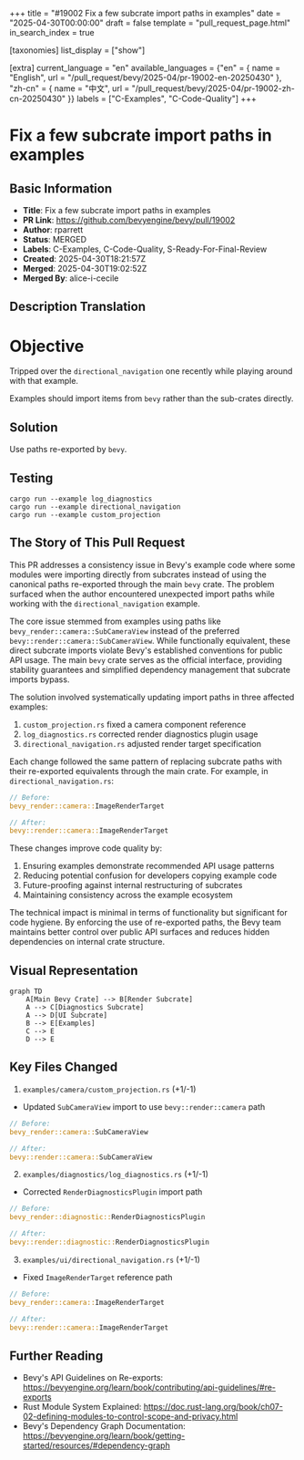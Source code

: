 +++
title = "#19002 Fix a few subcrate import paths in examples"
date = "2025-04-30T00:00:00"
draft = false
template = "pull_request_page.html"
in_search_index = true

[taxonomies]
list_display = ["show"]

[extra]
current_language = "en"
available_languages = {"en" = { name = "English", url = "/pull_request/bevy/2025-04/pr-19002-en-20250430" }, "zh-cn" = { name = "中文", url = "/pull_request/bevy/2025-04/pr-19002-zh-cn-20250430" }}
labels = ["C-Examples", "C-Code-Quality"]
+++

# Fix a few subcrate import paths in examples

## Basic Information
- **Title**: Fix a few subcrate import paths in examples
- **PR Link**: https://github.com/bevyengine/bevy/pull/19002
- **Author**: rparrett
- **Status**: MERGED
- **Labels**: C-Examples, C-Code-Quality, S-Ready-For-Final-Review
- **Created**: 2025-04-30T18:21:57Z
- **Merged**: 2025-04-30T19:02:52Z
- **Merged By**: alice-i-cecile

## Description Translation
# Objective

Tripped over the `directional_navigation` one recently while playing around with that example.

Examples should import items from `bevy` rather than the sub-crates directly.

## Solution

Use paths re-exported by `bevy`.

## Testing

```
cargo run --example log_diagnostics
cargo run --example directional_navigation
cargo run --example custom_projection
```

## The Story of This Pull Request

This PR addresses a consistency issue in Bevy's example code where some modules were importing directly from subcrates instead of using the canonical paths re-exported through the main `bevy` crate. The problem surfaced when the author encountered unexpected import paths while working with the `directional_navigation` example.

The core issue stemmed from examples using paths like `bevy_render::camera::SubCameraView` instead of the preferred `bevy::render::camera::SubCameraView`. While functionally equivalent, these direct subcrate imports violate Bevy's established conventions for public API usage. The main `bevy` crate serves as the official interface, providing stability guarantees and simplified dependency management that subcrate imports bypass.

The solution involved systematically updating import paths in three affected examples:
1. `custom_projection.rs` fixed a camera component reference
2. `log_diagnostics.rs` corrected render diagnostics plugin usage
3. `directional_navigation.rs` adjusted render target specification

Each change followed the same pattern of replacing subcrate paths with their re-exported equivalents through the main crate. For example, in `directional_navigation.rs`:

```rust
// Before:
bevy_render::camera::ImageRenderTarget

// After: 
bevy::render::camera::ImageRenderTarget
```

These changes improve code quality by:
1. Ensuring examples demonstrate recommended API usage patterns
2. Reducing potential confusion for developers copying example code
3. Future-proofing against internal restructuring of subcrates
4. Maintaining consistency across the example ecosystem

The technical impact is minimal in terms of functionality but significant for code hygiene. By enforcing the use of re-exported paths, the Bevy team maintains better control over public API surfaces and reduces hidden dependencies on internal crate structure.

## Visual Representation

```mermaid
graph TD
    A[Main Bevy Crate] --> B[Render Subcrate]
    A --> C[Diagnostics Subcrate]
    A --> D[UI Subcrate]
    B --> E[Examples]
    C --> E
    D --> E
```

## Key Files Changed

1. `examples/camera/custom_projection.rs` (+1/-1)
- Updated `SubCameraView` import to use `bevy::render::camera` path
```rust
// Before:
bevy_render::camera::SubCameraView

// After:
bevy::render::camera::SubCameraView
```

2. `examples/diagnostics/log_diagnostics.rs` (+1/-1)
- Corrected `RenderDiagnosticsPlugin` import path
```rust
// Before:
bevy_render::diagnostic::RenderDiagnosticsPlugin

// After:
bevy::render::diagnostic::RenderDiagnosticsPlugin
```

3. `examples/ui/directional_navigation.rs` (+1/-1)
- Fixed `ImageRenderTarget` reference path
```rust
// Before:
bevy_render::camera::ImageRenderTarget

// After:
bevy::render::camera::ImageRenderTarget
```

## Further Reading

- Bevy's API Guidelines on Re-exports: https://bevyengine.org/learn/book/contributing/api-guidelines/#re-exports
- Rust Module System Explained: https://doc.rust-lang.org/book/ch07-02-defining-modules-to-control-scope-and-privacy.html
- Bevy's Dependency Graph Documentation: https://bevyengine.org/learn/book/getting-started/resources/#dependency-graph